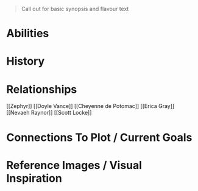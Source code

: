 > Call out for basic synopsis and flavour text

# Abilities

# History
# Relationships
[[Zephyr]]
[[Doyle Vance]]
[[Cheyenne de Potomac]]
[[Erica Gray]]
[[Nevaeh Raynor]]
[[Scott Locke]]
# Connections To Plot / Current Goals

# Reference Images / Visual Inspiration